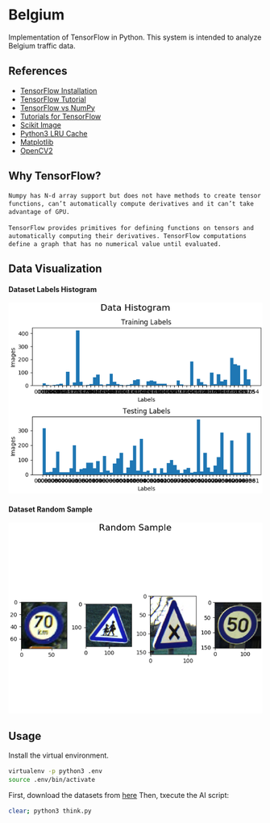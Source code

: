 # Belgium
Implementation of TensorFlow in Python.
This system is intended to analyze Belgium traffic data.

## References
- [TensorFlow Installation](https://www.tensorflow.org/install/pip)
- [TensorFlow Tutorial](https://www.datacamp.com/community/tutorials/tensorflow-tutorial)
- [TensorFlow vs NumPy](https://www.quora.com/What-is-the-difference-between-Numpy-and-TensorFlow)
- [Tutorials for TensorFlow](https://www.guru99.com/tensorflow-tutorial.html)
- [Scikit Image](https://scikit-image.org/)
- [Python3 LRU Cache](https://docs.python.org/dev/library/functools.html#functools.lru_cache)
- [Matplotlib](https://matplotlib.org/3.1.1/gallery/subplots_axes_and_figures/figure_title.html)
- [OpenCV2](https://pypi.org/project/opencv-python/)

## Why TensorFlow?
```
Numpy has N-d array support but does not have methods to create tensor functions, can’t automatically compute derivatives and it can’t take advantage of GPU.

TensorFlow provides primitives for defining functions on tensors and automatically computing their derivatives. TensorFlow computations define a graph that has no numerical value until evaluated.
```

## Data Visualization
#### Dataset Labels Histogram
![histogram-alt](./plot/data-histogram.png)
#### Dataset Random Sample
![sample-alt](./plot/random-sample.png)

## Usage
Install the virtual environment.
```bash
virtualenv -p python3 .env
source .env/bin/activate
```
First, download the datasets from [here](http://btsd.ethz.ch/shareddata/)
Then, txecute the AI script:
```bash
clear; python3 think.py
```
